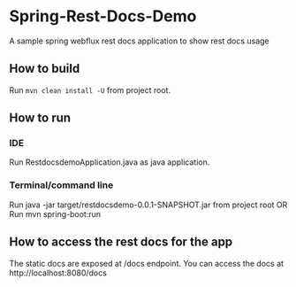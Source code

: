 # Spring-Rest-Docs-Demo
A sample spring webflux rest docs application to show rest docs usage

## How to build
Run `mvn clean install -U` from project root.

## How to run
### IDE
Run RestdocsdemoApplication.java as java application.
### Terminal/command line
Run java -jar target/restdocsdemo-0.0.1-SNAPSHOT.jar from project root
 OR
Run mvn spring-boot:run
## How to access the rest docs for the app
The static docs are exposed at /docs endpoint. You can access the docs at http://localhost:8080/docs
